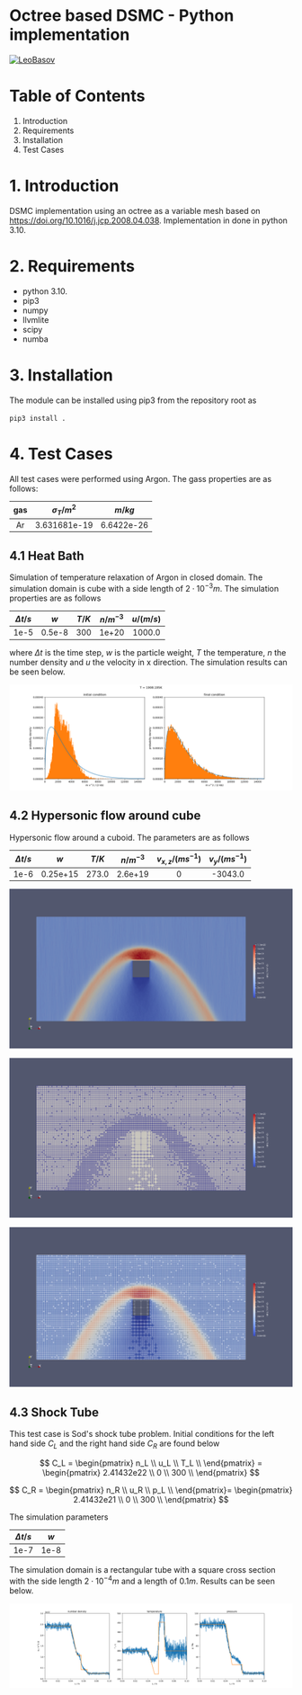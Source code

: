 # Octree based DSMC - Python implementation
[![LeoBasov](https://circleci.com/gh/LeoBasov/dsmc-python/tree/clean_up.svg?style=svg)](https://app.circleci.com/pipelines/github/LeoBasov/dsmc-python/tree/clean_up/)

# Table of Contents
1. Introduction
2. Requirements
3. Installation
4. Test Cases

# 1. Introduction
DSMC implementation using an octree as a variable mesh based on https://doi.org/10.1016/j.jcp.2008.04.038.
Implementation in done in python 3.10.

# 2. Requirements
- python 3.10.
- pip3
- numpy
- llvmlite
- scipy
- numba

# 3. Installation
The module can be installed using pip3 from the repository root as

``
pip3 install .
``

# 4. Test Cases
All test cases were performed using Argon.
The gass properties are as follows:

| gas | $\sigma_T / m^2$ | $m / kg$   | 
|:---:|:----------------:|:----------:|
| Ar  | 3.631681e-19     | 6.6422e-26 |

## 4.1 Heat Bath
Simulation of temperature relaxation of Argon in closed domain.
The simulation domain is cube with a side length of $2 \cdot 10^{-3} m$.
The simulation properties are as follows


| $\Delta t / s$ | $w$    | $T / K$ | $n / m^{-3}$ | $u / (m/s)$ |
|:--------------:|:------:|:-------:|:------------:|:-----------:|
| 1e-5           | 0.5e-8 | 300     | 1e+20        | 1000.0      |

where $\Delta t$ is the time step, $w$ is the particle weight, $T$  the temperature, $n$ the number density and $u$ the velocity in x direction.
The simulation results can be seen below.

![Heat Bath](./examples/heat_bath/heat_bath.png)

## 4.2 Hypersonic flow around cube
Hypersonic flow around a cuboid.
The parameters are as follows

| $\Delta t / s$ | $w$      | $T / K$ | $n / m^{-3}$ | $v_{x, z} / (m s^{-1})$ | $v_y / (m s^{-1})$ |
|:--------------:|:--------:|:-------:|:------------:|:-----------------------:|:------------------:|
| 1e-6           | 0.25e+15 | 273.0   | 2.6e+19      | 0                       | -3043.0            |

![hypersonic_flow](./examples/hypersonic_flow/hypersonic_flow.png)

![hypersonic_flow_grid](./examples/hypersonic_flow/hypersonic_flow_grid.png)

![hypersonic_flow_grid_nrho](./examples/hypersonic_flow/hypersonic_flow_grid_nrho.png)

## 4.3 Shock Tube

This test case is Sod's shock tube problem.
Initial conditions for the left hand side $C_L$ and the right hand side $C_R$ are found below

$$
C_L = 
\begin{pmatrix}
n_L \\
u_L \\
T_L \\
\end{pmatrix} =
\begin{pmatrix}
2.41432e22 \\
0 \\
300 \\
\end{pmatrix}
$$

$$
C_R = 
\begin{pmatrix}
n_R \\
u_R \\
p_L \\
\end{pmatrix}=
\begin{pmatrix}
2.41432e21 \\
0 \\
300 \\
\end{pmatrix}
$$

The simulation parameters

| $\Delta t / s$ | $w$  |
|:--------------:|:----:|
| 1e-7           | 1e-8 |

The simulation domain is a rectangular tube with a square cross section with the side length $2 \cdot 10^{-4} m$ and a length of $0.1 m$.
Results can be seen below.

![shock Tube](./examples/shock_tube/shock_tube.png)
